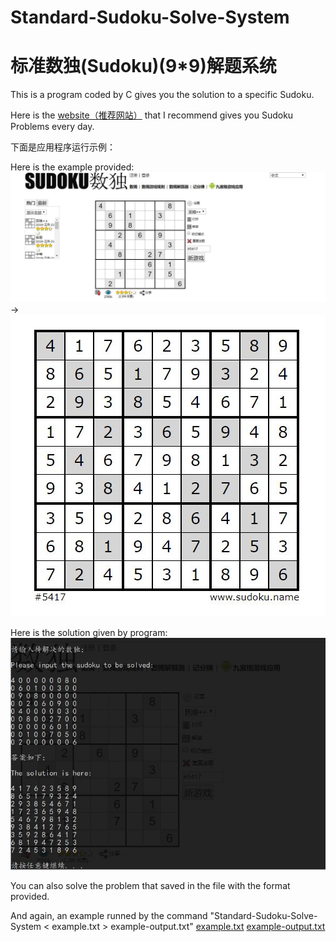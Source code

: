 # Standard-Sudoku-Solve-System
# 标准数独(Sudoku)(9*9)解题系统

This is a program coded by C gives you the solution to a specific Sudoku.

Here is the [website（推荐网站）](http://www.sudoku.name) that I recommend gives you Sudoku Problems every day. 

下面是应用程序运行示例：

Here is the example provided:
![](p1.JPG)
->
![](p2.JPG)

Here is the solution given by program:
![](p3.JPG)

You can also solve the problem that saved in the file with the format provided.

And again, an example runned by the command "Standard-Sudoku-Solve-System < example.txt > example-output.txt"
[example.txt](example.txt)
[example-output.txt](example-output.txt)

